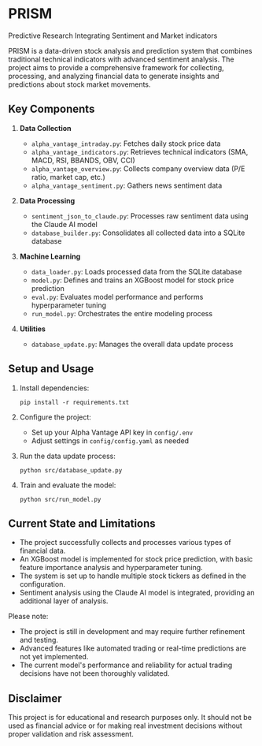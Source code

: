 # PRISM

Predictive Research Integrating Sentiment and Market indicators

PRISM is a data-driven stock analysis and prediction system that combines traditional technical indicators with advanced sentiment analysis. The project aims to provide a comprehensive framework for collecting, processing, and analyzing financial data to generate insights and predictions about stock market movements.

## Key Components

1. **Data Collection**
   - `alpha_vantage_intraday.py`: Fetches daily stock price data
   - `alpha_vantage_indicators.py`: Retrieves technical indicators (SMA, MACD, RSI, BBANDS, OBV, CCI)
   - `alpha_vantage_overview.py`: Collects company overview data (P/E ratio, market cap, etc.)
   - `alpha_vantage_sentiment.py`: Gathers news sentiment data

2. **Data Processing**
   - `sentiment_json_to_claude.py`: Processes raw sentiment data using the Claude AI model
   - `database_builder.py`: Consolidates all collected data into a SQLite database

3. **Machine Learning**
   - `data_loader.py`: Loads processed data from the SQLite database
   - `model.py`: Defines and trains an XGBoost model for stock price prediction
   - `eval.py`: Evaluates model performance and performs hyperparameter tuning
   - `run_model.py`: Orchestrates the entire modeling process

4. **Utilities**
   - `database_update.py`: Manages the overall data update process

## Setup and Usage

1. Install dependencies:
   ```
   pip install -r requirements.txt
   ```

2. Configure the project:
   - Set up your Alpha Vantage API key in `config/.env`
   - Adjust settings in `config/config.yaml` as needed

3. Run the data update process:
   ```
   python src/database_update.py
   ```

4. Train and evaluate the model:
   ```
   python src/run_model.py
   ```

## Current State and Limitations

- The project successfully collects and processes various types of financial data.
- An XGBoost model is implemented for stock price prediction, with basic feature importance analysis and hyperparameter tuning.
- The system is set up to handle multiple stock tickers as defined in the configuration.
- Sentiment analysis using the Claude AI model is integrated, providing an additional layer of analysis.

Please note:
- The project is still in development and may require further refinement and testing.
- Advanced features like automated trading or real-time predictions are not yet implemented.
- The current model's performance and reliability for actual trading decisions have not been thoroughly validated.

## Disclaimer

This project is for educational and research purposes only. It should not be used as financial advice or for making real investment decisions without proper validation and risk assessment.